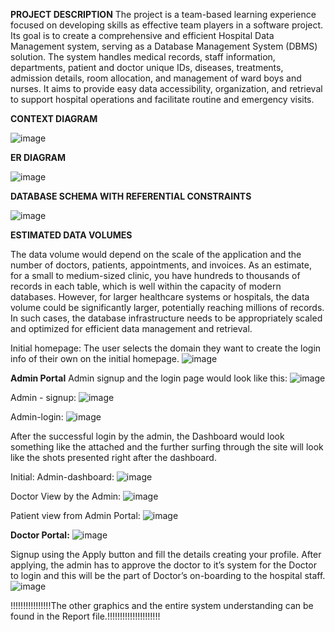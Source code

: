 **PROJECT DESCRIPTION**
The project is a team-based learning experience focused on developing skills as effective team players in a software project. Its goal is to create a comprehensive and efficient Hospital Data Management system, serving as a Database Management System (DBMS) solution. The system handles medical records, staff information, departments, patient and doctor unique IDs, diseases, treatments, admission details, room allocation, and management of ward boys and nurses. It aims to provide easy data accessibility, organization, and retrieval to support hospital operations and facilitate routine and emergency visits.

**CONTEXT DIAGRAM**

![image](https://github.com/Rutvikk-Khar/Hospital-Management-System/assets/67324049/1242395b-b8cc-4b00-a24b-d8ec67a2dbb9)

**ER DIAGRAM**

![image](https://github.com/Rutvikk-Khar/Hospital-Management-System/assets/67324049/f5dfe04c-4243-4042-bccf-1c74aac123c4)

**DATABASE SCHEMA WITH REFERENTIAL CONSTRAINTS**

![image](https://github.com/Rutvikk-Khar/Hospital-Management-System/assets/67324049/7978fcda-5149-4666-bec1-30b352e56172)

**ESTIMATED DATA VOLUMES**

The data volume would depend on the scale of the application and the number of doctors, patients, appointments, and invoices. As an estimate, for a small to medium-sized clinic, you have hundreds to thousands of records in each table, which is well within the capacity of modern databases. However, for larger healthcare systems or hospitals, the data volume could be significantly larger, potentially reaching millions of records. In such cases, the database infrastructure needs to be appropriately scaled and optimized for efficient data management and retrieval.

Initial homepage: 
The user selects the domain they want to create the login info of their own on the initial homepage.
![image](https://github.com/Rutvikk-Khar/Hospital-Management-System/assets/67324049/002b0d06-051a-4034-bf29-0f8c7452359b)

**Admin Portal**
Admin signup and the login page would look like this:
![image](https://github.com/Rutvikk-Khar/Hospital-Management-System/assets/67324049/62d3de15-2eca-4ad8-ac06-dda6f2c68e71)

Admin - signup: 
![image](https://github.com/Rutvikk-Khar/Hospital-Management-System/assets/67324049/080314d2-1bcb-46e4-b05c-a71a930f494d)

Admin-login:
![image](https://github.com/Rutvikk-Khar/Hospital-Management-System/assets/67324049/7c16a743-b6f8-434a-9c61-f55522b08a45)

After the successful login by the admin, the Dashboard would look something like the attached and the further surfing through the site will look like the shots presented right after the dashboard.

Initial: Admin-dashboard:
![image](https://github.com/Rutvikk-Khar/Hospital-Management-System/assets/67324049/a92f1f37-ee6e-4444-a6f8-cc7a275335d6)

Doctor View by the Admin:
![image](https://github.com/Rutvikk-Khar/Hospital-Management-System/assets/67324049/c862e9e1-a5d5-48b6-9c80-3f3eb784643d)

Patient view from Admin Portal:
![image](https://github.com/Rutvikk-Khar/Hospital-Management-System/assets/67324049/6bb7258e-4f60-41e3-886d-e217f6ee627e)

**Doctor Portal:**
![image](https://github.com/Rutvikk-Khar/Hospital-Management-System/assets/67324049/492c726f-1ff9-450f-b1ec-063ff20646e2)

Signup using the Apply button and fill the details creating your profile. After applying, the admin has to approve the doctor to it’s system for the Doctor to login and this will be the part of Doctor’s on-boarding to the hospital staff.
![image](https://github.com/Rutvikk-Khar/Hospital-Management-System/assets/67324049/fbb59c29-8f5e-49e3-987d-4feedb23db33)

!!!!!!!!!!!!!!!!The other graphics and the entire system understanding can be found in the Report file.!!!!!!!!!!!!!!!!!!!!!
